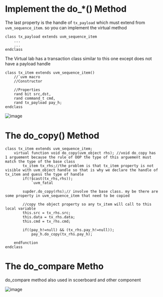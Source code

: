 # Implement the do_*() Method

The last property is the handle of `tx_payload` which must extend from `uvm_sequence_item`. so you can implement the virtual method 

```
class tx_payload extends uvm_sequence_item
    ...
    ...
endclass
```

The Virtual lab has a transaction class similar to this one except does not have a payload handle

```
class tx_item extends uvm_sequence_item()
    //`uvm macro
    //Constructor

    //Properties
    rand bit src,dst,
    rand command_t cmd,
    rand tx_payload pay_h; 
endclass
```

![image](https://user-images.githubusercontent.com/81433387/183269880-046a2b0c-dc5f-498f-8fe9-fb6ca7cf6323.png)

# The do_copy() Method
```
class tx_item extends uvm_sequence_item;
    virtual function void do_copy(uvm_object rhs); //void do_copy has 1 arguement because the rule of OOP the type of this arguement must match the type of the base class
        tx_item tx_rhs;//the problem is that tx_item property is not visible with uvm_object handle so that is why we declare the handle of tx_item and guess the type of handle
        if(!$cast(tx_rhs,rhs));
            `uvm_fatal

        supder.do_copy(rhs);// involve the base class. my be there are some property in uvm_sequence_item that need to be copied 

        //copy the object property so any tx_item will call to this local variable
        this.src = tx_rhs.src;
        this.data = tx_rhs.data;
        this.cmd = tx_rhs.cmd;

        if((pay_h!=null) && (tx_rhs.pay_h!=null));
            pay_h.do_copy(tx_rhs.pay_h);

    endfunction 
endclass
```

# The do_compare Metho
do_compare method also used in scoerboard and other component





![image](https://user-images.githubusercontent.com/81433387/183285743-ad172edd-5970-46c4-9ec6-9a9d2355f4b0.png)
